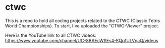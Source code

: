 # ctwc
This is a repo to hold all coding projects related to the CTWC (Classic Tetris World Championships).  To start, I've uploaded the "CTWC-Viewer" project.

Here is the YouTube link to all CTWC videos:
https://www.youtube.com/channel/UC-8BAEcWSEs4-KQp1ULVnaQ/videos
